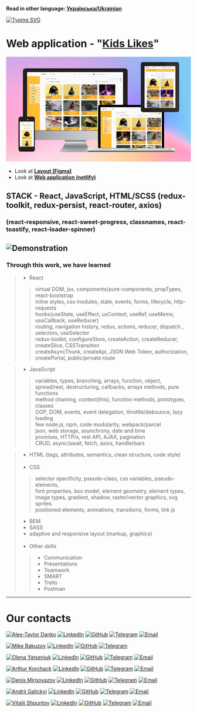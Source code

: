 **Read in other language: [Українська/Ukrainian](README.ua.md)**

 [![Typing SVG](https://readme-typing-svg.herokuapp.com?color=%2336BCF7&lines=This+is+our+team+experience)](https://git.io/typing-svg)

# Web application  - "[**Kids Likes**](<https://kidslikes.netlify.app/>)"
![Demonstration](https://github.com/dankozz1t/KidsLike/blob/dev/public/demo1_kidslike.jpg)

- Look at [**Layout (Figma)**](<https://www.figma.com/file/aQWz6d1sJAFYOQS3o1pg1Z/%D0%A2%D1%80%D0%B5%D0%BA%D0%B5%D1%80-%D0%BF%D0%BE%D0%BB%D0%B5%D0%B7%D0%BD%D1%8B%D1%85-%D0%BF%D1%80%D0%B8%D0%B2%D1%8B%D1%87%D0%B5%D0%BA-(Copy)-(Copy)?node-id=0%3A1>)
- Look at [**Web application (netlify)**](<https://kidslikes.netlify.app/>)

## STACK - React, JavaScript, HTML/SCSS (redux-toolkit, redux-persist, react-router, axios)
### (react-responsive, react-sweet-progress, classnames, react-toastify, react-loader-spinner)

![Demonstration](https://github.com/dankozz1t/KidsLike/blob/dev/public/demo2_kidslike.gif)
---
### Through this work, we have learned
> * React
>> virtual DOM, jsx, components/pure-components, propTypes, react-bootstrap <br/>
>> inline styles, css modules, state, events, forms, lifecycle, http-requests  <br/>
>> hooks(useState, useEffect, usContext, useRef, useMemo, useCallback, useReducer) <br/>
>> routing, navigation history, redux, actions, reducer, dispatch , selectors, useSelector <br/>
>> redux-toolkit, configureStore, createAction, createReducer, createSlice, CSSTransition <br/>
>> createAsyncThunk, createApi, JSON Web Token, authorization, createPortal, public/private route <br/>

> * JavaScript
>> variables, types, branching, arrays, function, object, <br/>
>> spread/rest, destructuring, callbacks, arrays methods, pure functions <br/>
>> method chaining, context(this), function methods, prototypes, classes <br/>
>> OOP, DOM, events, event delegation, throttle/debounce, lazy loading  <br/>
>> few node.js, npm, code modularity, webpack/parcel <br/>
>> json, web storage, asynchrony, date and time <br/>
>> promises, HTTP/s, rest API, AJAX, pagination <br/>
>> CRUD, async/await, fetch, axios, handlerbars <br/>

> * HTML (tags, attributes, semantics, clean structure, code style) <br/><br/>
> * CSS  <br/>
>> selector specificity, pseudo-class, css variables, pseudo-elements,  <br/>
>> font properties, box model, element geometry, element types,  <br/>
>> image types, gradient, shadow, raster/vector graphics, svg sprites <br/>
>> positioned elements, animations, transitions, forms, link js <br/>
> * BEM  <br/>
> * SASS  <br/>
> * adaptive and responsive layout (markup, graphics)  <br/><br/>
> * Other skills  <br/>
>> * Communication  <br/>
>> * Presentations  <br/>
>> * Teamwork  <br/>
>> * SMART  <br/>
>> * Trello  <br/>
>> * Postman  <br/>
---
# Our contacts
[![Alex-Taylor Danko](https://img.shields.io/badge/TEAM_LEAD-Alex_Taylor_Danko-purple?style=for-the-badge&logo=Contacts&logoColor=white)](#)
[![LinkedIn](https://img.shields.io/badge/LinkedIn-blue?style=for-the-badge&logo=linkedin&logoColor=white)](https://www.linkedin.com/in/dankozz1/)
[![GitHub](https://img.shields.io/badge/GitHub-grey?style=for-the-badge&logo=GitHub&logoColor=white)](https://github.com/dankozz1t)
[![Telegram](https://img.shields.io/badge/Telegram-blue?style=for-the-badge&logo=Telegram&logoColor=white)](https://t.me/dankozz1)
[![Email](https://img.shields.io/badge/alexdankoxxl@gmail.com-%23DD0031.svg?&style=for-the-badge&logo=gmail&logoColor=white)](mailto:alexdankoxxl@gmail.com)

[![Mike Bakuzov](https://img.shields.io/badge/Scrum_Master-Mike_Bakuzov-purple?style=for-the-badge&logo=Contacts&logoColor=white)](#)
[![LinkedIn](https://img.shields.io/badge/LinkedIn-blue?style=for-the-badge&logo=linkedin&logoColor=white)](https://www.linkedin.com/in/mykhailo-bakuzov-0b036b132/)
[![GitHub](https://img.shields.io/badge/GitHub-grey?style=for-the-badge&logo=GitHub&logoColor=white)](https://github.com/dankozz1t)
[![Telegram](https://img.shields.io/badge/Telegram-blue?style=for-the-badge&logo=Telegram&logoColor=white)](https://github.com/bakuzov)

[![Olena Yatseniuk](https://img.shields.io/badge/Developer-Olena_Yatseniuk-purple?style=for-the-badge&logo=Contacts&logoColor=white)](#)
[![LinkedIn](https://img.shields.io/badge/LinkedIn-blue?style=for-the-badge&logo=linkedin&logoColor=white)](https://www.linkedin.com/in/olena-yatseniuk)
[![GitHub](https://img.shields.io/badge/GitHub-grey?style=for-the-badge&logo=GitHub&logoColor=white)](https://github.com/OlenaYatseniuk)
[![Telegram](https://img.shields.io/badge/Telegram-blue?style=for-the-badge&logo=Telegram&logoColor=white)](https://t.me/Hellen_ya)
[![Email](https://img.shields.io/badge/elena.yatsenyuk@gmail.com-%23DD0031.svg?&style=for-the-badge&logo=gmail&logoColor=white)](mailto:elena.yatsenyuk@gmail.com)

[![Arthur Korchack](https://img.shields.io/badge/Developer-Arthur_Korchack-purple?style=for-the-badge&logo=Contacts&logoColor=white)](#)
[![LinkedIn](https://img.shields.io/badge/LinkedIn-blue?style=for-the-badge&logo=linkedin&logoColor=white)](https://www.linkedin.com/in/arthur-korchak)
[![GitHub](https://img.shields.io/badge/GitHub-grey?style=for-the-badge&logo=GitHub&logoColor=white)](https://github.com/ArthurKorchak)
[![Telegram](https://img.shields.io/badge/Telegram-blue?style=for-the-badge&logo=Telegram&logoColor=white)](https://t.me/arthur_korchak)
[![Email](https://img.shields.io/badge/korchak.arthur@gmail.com-%23DD0031.svg?&style=for-the-badge&logo=gmail&logoColor=white)](mailto:korchak.arthur@gmail.com)

[![Denis Mirgoyazov](https://img.shields.io/badge/Developer-Denis_Mirgoyazov-purple?style=for-the-badge&logo=Contacts&logoColor=white)](#)
[![LinkedIn](https://img.shields.io/badge/LinkedIn-blue?style=for-the-badge&logo=linkedin&logoColor=white)](https://www.linkedin.com/in/denis-myrhoiazov)
[![GitHub](https://img.shields.io/badge/GitHub-grey?style=for-the-badge&logo=GitHub&logoColor=white)](https://github.com/Myrhoiazov)
[![Telegram](https://img.shields.io/badge/Telegram-blue?style=for-the-badge&logo=Telegram&logoColor=white)](https://t.me/denis_mirg)
[![Email](https://img.shields.io/badge/denis.mirgoyazov@gmail.com-%23DD0031.svg?&style=for-the-badge&logo=gmail&logoColor=white)](mailto:denis.mirgoyazov@gmail.com)

[![Andrii Galickyi](https://img.shields.io/badge/Developer-Andrii_Galickyi-purple?style=for-the-badge&logo=Contacts&logoColor=white)](#)
[![LinkedIn](https://img.shields.io/badge/LinkedIn-blue?style=for-the-badge&logo=linkedin&logoColor=white)](https://www.linkedin.com/in/%D0%B0%D0%BD%D0%B4%D1%80%D0%B5%D0%B9-%D0%B3%D0%B0%D0%BB%D0%B8%D1%86%D0%BA%D0%B8%D0%B9-239002103)
[![GitHub](https://img.shields.io/badge/GitHub-grey?style=for-the-badge&logo=GitHub&logoColor=white)](https://github.com/Zorotool)
[![Telegram](https://img.shields.io/badge/Telegram-blue?style=for-the-badge&logo=Telegram&logoColor=white)](https://t.me/galytskyi_andrii)
[![Email](https://img.shields.io/badge/galickyav@gmail.com-%23DD0031.svg?&style=for-the-badge&logo=gmail&logoColor=white)](mailto:galickyav@gmail.com)

[![Vitalii Shpuntov](https://img.shields.io/badge/Developer-Vitalii_Shpuntov-purple?style=for-the-badge&logo=Contacts&logoColor=white)](#)
[![LinkedIn](https://img.shields.io/badge/LinkedIn-blue?style=for-the-badge&logo=linkedin&logoColor=white)](https://www.linkedin.com/in/vitalii-shpuntov)
[![GitHub](https://img.shields.io/badge/GitHub-grey?style=for-the-badge&logo=GitHub&logoColor=white)](https://github.com/Shpuntoff)
[![Telegram](https://img.shields.io/badge/Telegram-blue?style=for-the-badge&logo=Telegram&logoColor=white)](https://t.me/Vitalii_Shpuntov)
[![Email](https://img.shields.io/badge/v.shpuntoff@gmail.com-%23DD0031.svg?&style=for-the-badge&logo=gmail&logoColor=white)](mailto:v.shpuntoff@gmail.com)
